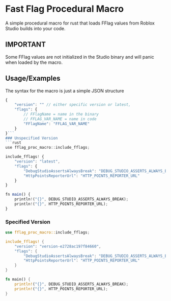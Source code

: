 
# Fast Flag Procedural Macro

A simple procedural macro for rust that loads FFlag values from Roblox Studio builds into your code.

## IMPORTANT
Some FFlag values are not initialized in the Studio binary and will panic when loaded by the macro.
## Usage/Examples
The syntax for the macro is just a simple JSON structure
```javascript
{
    "version": "" // either specific version or latest,
    "flags": {
        // FFlagName = name in the binary
        // FFLAG_VAR_NAME = name in code
        "FFlagName": "FFLAG_VAR_NAME" 
    }
}```
### Unspecified Version
```rust
use fflag_proc_macro::include_fflags;

include_fflags! {
    "version": "latest",
    "flags": {
        "DebugStudioAssertsAlwaysBreak": "DEBUG_STUDIO_ASSERTS_ALWAYS_BREAK",
        "HttpPointsReporterUrl": "HTTP_POINTS_REPORTER_URL"
    }
}

fn main() {
    println!("{}", DEBUG_STUDIO_ASSERTS_ALWAYS_BREAK);
    println!("{}", HTTP_POINTS_REPORTER_URL);
}

```
### Specified Version
```rust
use fflag_proc_macro::include_fflags;

include_fflags! {
    "version": "version-e2728ac197f84660",
    "flags": {
        "DebugStudioAssertsAlwaysBreak": "DEBUG_STUDIO_ASSERTS_ALWAYS_BREAK",
        "HttpPointsReporterUrl": "HTTP_POINTS_REPORTER_URL"
    }
}

fn main() {
    println!("{}", DEBUG_STUDIO_ASSERTS_ALWAYS_BREAK);
    println!("{}", HTTP_POINTS_REPORTER_URL);
}

```


